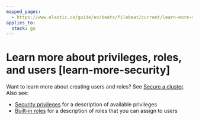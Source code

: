 ```yaml
---
mapped_pages:
  - https://www.elastic.co/guide/en/beats/filebeat/current/learn-more-security.html
applies_to:
  stack: ga
---
```


# Learn more about privileges, roles, and users [learn-more-security]

Want to learn more about creating users and roles? See [Secure a cluster](docs-content://deploy-manage/security.md). Also see:

* [Security privileges](elasticsearch://reference/elasticsearch/security-privileges.md) for a description of available privileges
* [Built-in roles](elasticsearch://reference/elasticsearch/roles.md) for a description of roles that you can assign to users

